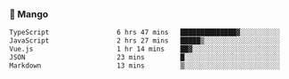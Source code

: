 ### 🥭 Mango

<!--START_SECTION:waka-->

```txt
TypeScript                 6 hrs 47 mins   ██████████████▓░░░░░░░░░░   59.30 %
JavaScript                 2 hrs 27 mins   █████▒░░░░░░░░░░░░░░░░░░░   21.45 %
Vue.js                     1 hr 14 mins    ██▓░░░░░░░░░░░░░░░░░░░░░░   10.89 %
JSON                       23 mins         █░░░░░░░░░░░░░░░░░░░░░░░░   03.38 %
Markdown                   13 mins         ▒░░░░░░░░░░░░░░░░░░░░░░░░   01.99 %
```

<!--END_SECTION:waka-->
